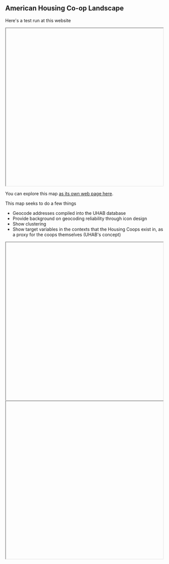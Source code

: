 ## American Housing Co-op Landscape

Here's a test run at this website

<iframe <src="https://terriblemrsmith.github.io/CommandLineGIS/CoopTract.html" height="500" width="500"></iframe>

You can explore this map [as its own web page here](CoopTract.html).

  This map seeks to do a few things
  * Geocode addresses compiled into the UHAB database
  * Provide background on geocoding reliability through icon design
  * Show clustering
  * Show target variables in the contexts that the Housing Coops exist in, as a proxy for the coops themselves (UHAB's concept)

<iframe <src="https://terriblemrsmith.github.io/CommandLineGIS/2019 Black Population In Hennepin County MN by Tract.png" height="500" width="500"></iframe>

<iframe <src="https://terriblemrsmith.github.io/CommandLineGIS/2019 Percentage Black Population In Hennepin County MN by Tract.png" height="500" width="500"></iframe>

